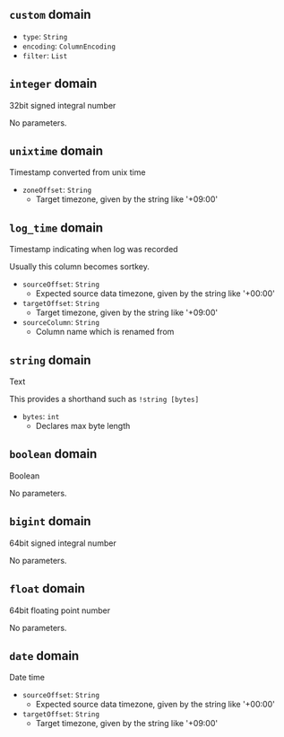 ## `custom` domain
- `type`: `String`
- `encoding`: `ColumnEncoding`
- `filter`: `List`

## `integer` domain
32bit signed integral number

No parameters.

## `unixtime` domain
Timestamp converted from unix time

- `zoneOffset`: `String`
  - Target timezone, given by the string like '+09:00'

## `log_time` domain
Timestamp indicating when log was recorded

Usually this column becomes sortkey.

- `sourceOffset`: `String`
  - Expected source data timezone, given by the string like '+00:00'
- `targetOffset`: `String`
  - Target timezone, given by the string like '+09:00'
- `sourceColumn`: `String`
  - Column name which is renamed from

## `string` domain
Text

This provides a shorthand such as `!string [bytes]`

- `bytes`: `int`
  - Declares max byte length

## `boolean` domain
Boolean

No parameters.

## `bigint` domain
64bit signed integral number

No parameters.

## `float` domain
64bit floating point number

No parameters.

## `date` domain
Date time

- `sourceOffset`: `String`
  - Expected source data timezone, given by the string like '+00:00'
- `targetOffset`: `String`
  - Target timezone, given by the string like '+09:00'


